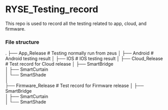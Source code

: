 # RYSE_Testing_record
This repo is used to record all the testing related to app, cloud, and firmware.

### File structure
.
├── App_Release             # Testing normally run from zeus
│   ├── Android             # Android testing result
│   ├── IOS                 # IOS testing result
│
├── Cloud_Release           # Test record for Cloud release
│   ├── SmartBridge         
│   ├── SmartCurtain        
│   └── SmartShade     
│    
├── Firmware_Release        # Test record for Firmware release
│   ├── SmartBridge         
│   ├── SmartCurtain        
│   └── SmartShade   